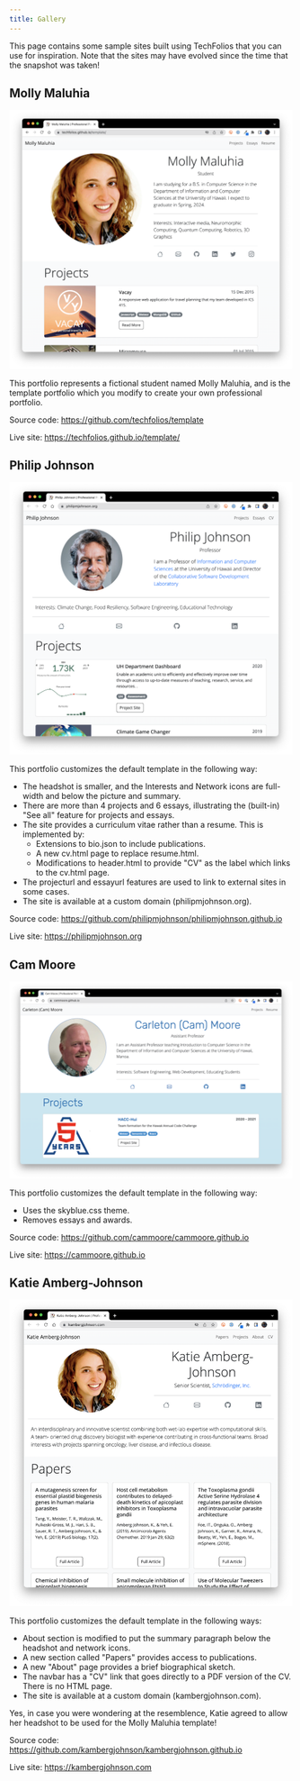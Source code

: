 ```yaml
---
title: Gallery
---
```


This page contains some sample sites built using TechFolios that you can use for inspiration. Note that the sites may have evolved since the time that the snapshot was taken! 

## Molly Maluhia

![](/img/gallery/mollymaluhia.png)

This portfolio represents a fictional student named Molly Maluhia, and is the template portfolio which you modify to create your own professional portfolio.

Source code: https://github.com/techfolios/template

Live site: https://techfolios.github.io/template/

## Philip Johnson

![](/img/gallery/philipmjohnson.png)

This portfolio customizes the default template in the following way:

* The headshot is smaller, and the Interests and Network icons are full-width and below the picture and summary.
* There are more than 4 projects and 6 essays, illustrating the (built-in) "See all" feature for projects and essays.
* The site provides a curriculum vitae rather than a resume. This is implemented by:
  * Extensions to bio.json to include publications.
  * A new cv.html page to replace resume.html.
  * Modifications to header.html to provide "CV" as the label which links to the cv.html page.
* The projecturl and essayurl features are used to link to external sites in some cases. 
* The site is available at a custom domain (philipmjohnson.org).

Source code: https://github.com/philipmjohnson/philipmjohnson.github.io

Live site: https://philipmjohnson.org

## Cam Moore

![](/img/gallery/cammoore.png)

This portfolio customizes the default template in the following way:

* Uses the skyblue.css theme.
* Removes essays and awards.
  
Source code: https://github.com/cammoore/cammoore.github.io

Live site: https://cammoore.github.io

## Katie Amberg-Johnson

![](/img/gallery/kambergjohnson-com.png)

This portfolio customizes the default template in the following ways:

* About section is modified to put the summary paragraph below the headshot and network icons.
* A new section called "Papers" provides access to publications.
* A new "About" page provides a brief biographical sketch.
* The navbar has a "CV" link that goes directly to a PDF version of the CV. There is no HTML page.
* The site is available at a custom domain (kambergjohnson.com).

Yes, in case you were wondering at the resemblence, Katie agreed to allow her headshot to be used for the Molly Maluhia template!

Source code: https://github.com/kambergjohnson/kambergjohnson.github.io

Live site: https://kambergjohnson.com
